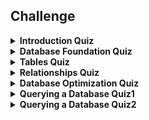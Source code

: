 ## Challenge

<details>
    <summary><strong>Introduction Quiz</strong></summary>
    <strong>When you move data from an unstructured form to a structured form, what benefit do you gain?</strong>
    <br>
    all of these answers
    <br>
    Simpy putting your data into an organized structure, like a spreadsheet or table, brings a lot of benefits.
    <br>
    <br>
    <strong>When you store data in a database, what is one advantage you get over a plain spreadsheet?</strong>
    <br>
    Rows of data can be associated with each other across tables.
    <br>
    While some spreadsheets can simulate this capability with lookup functions, the ability to create relationships between tables is a core function of relational databases.
    <br>
    <br>
    <strong>What is one advantage of using a spreadsheet to store data?</strong>
    <br>
    It can help you see gaps in the data.
    <br>
    When pieces of information are arranged in a consistent way, it becomes easier to see what information you have.
    <br>
    <br>
    <strong>The definition of how data in a database will be organized is called the _____.</strong>
    <br>
    schema
    <br>
    The database's schema includes the information about the layout of tables and other information about the database itself.
</details>

<details>
    <summary><strong>Database Foundation Quiz</strong></summary>
    <strong>A unique value _____.</strong>
    <br>
    occurs only once in a given column
    <br>
    Unique values are useful because they never appear twice. If a value appears more than once in a given column, it's not unique in that column.
    <br>
    <br>
    <strong>A relationship connects two pieces of data in different _____ in the same _____.</strong>
    <br>
    tables; database
    <br>
    Even though a relationship is concerned with individual rows, a relationship is defined as being between tables in the same database.
    <br>
    <br>
    <strong>Which is a good example of a candidate key?</strong>
    <br>
    an employee ID number
    <br>
    Any piece of data that uniquely represents a row is a candidate key, and if you have a value that occurs in the data naturally, that's a natural key.
    <br>
    <br>
    <strong>How many SQL clauses are in this query?</strong>

```
SELECT Width,Height FROM Shapes;
```
two
<br>
Each keyword, SELECT and FROM, defines a single clause.
    <br>
    <br>
    <strong>In a database, what is a relation?</strong>
    <br>
    a set of attributes (columns) that describe information about specific instances (rows) of an entity
    <br>
    You may also see the rows called "tuples."
    <br>
    <br>
    <strong>What is the name of a key that consists of different fields taken together to act as a unique identifier?</strong>
    <br>
    composite key
    <br>
    A composite key combines two or more fields to act as a unique identifier.
    <br>
    <br>
    <strong>Which ACID step requires that the database is updated when the transaction completes successfully?</strong>
    <br>
    durable
    <br>
    Durability requires that data changed by the transaction is written to the database.
    <br>
    <br>
    <strong>When is an associative table useful?</strong>
    <br>
    when records need to be related in a many-to-many relationship
    <br>
    An associative (or linking) table relates foreign keys from different tables to associate their records.
    <br>
    <br>
    <strong>In the ACID model, which term represents the fact that a transaction can't be divided into smaller parts?</strong>
    <br>
    atomic
    <br>
    Even though you now know atoms can be broken down into smaller parts, the term atomic means that something can't be broken down into smaller pieces. Here, atomicity means that the transaction behaves as one single action.
    <br>
    <br>
    <strong>What would you use a relationship to connect?</strong>
    <br>
    a customer with their favorite table in the restaurant
    <br>
    This would be a one-to-many relationship. For every one table, there could be many customers who prefer to sit at it. But one customer cannot have many favorite tables.
    <br>
    <br>
    <strong>SQL is _____.</strong>
    <br>
    the language you use to communicate with a database
    <br>
    Structured Query Language is the most common language interacting with relational databases.
    <br>
    <br>
    <strong>What does the term transaction mean?</strong>
    <br>
    all of the steps for an action must be completed
    <br>
    A transaction is a collection of steps that must all be completed in order for a change to be made to the database.
    <br>
    <br>
    <strong>In the acronym CRUD, what does "R" stand for?</strong>
    <br>
    read
    <br>
    The letters stand for create, read, update, and delete. Good job!
</details>

<details>
    <summary><strong>Tables Quiz</strong></summary>
    <strong>If you reference a key from Table A in Table B, what is that value in Table B?</strong>
    <br>
    a foreign key
    <br>
    Because it refers to a key in another table, in this context, the value is called a foreign key.
    <br>
    <br>
    <strong>In this table, which field is likely to be a good primary key?</strong>
    <br>
    <img src="https://media-exp1.licdn.com/dms/image/C560DAQGoz8_Q4fBOyA/img_1280_ani/0/1611959263435?e=2147483647&v=beta&t=CSEQ3Q3GOAU-ym9rH8Okx1mgWuZTlXBAeyZP6Ksz-Z0">
    <br>
    EmployeeID
    <br>
    Because each employee is given a different ID number, this value is likely to be unique. So it's a good primary key for this table. Each ID refers to only one employee record.
    <br>
    <br>
    <strong>What would be a good name for a table containing customer details and contact information?</strong>
    <br>
    Customers
    <br>
    This name is short, descriptive, and uses a pluralized name based on the type of records it contains.
    <br>
    <br>
    <strong>In a database where you keep track of records for a school, what tables should you expect to find?</strong>
    <br>
    Students, Classes, and Grades
    <br>
    Each of these tables holds a different kind of information, and because the tables can store more than one record, the table names are pluralized.
    <br>
    <br>
    <strong>When storing the text Mozambique in a column with a data type of VARCHAR(8), what would be saved in the database?</strong>
    <br>
    Mozambiq
    <br>
    This data type can hold at most eight characters, so the remaining two are not stored.
    <br>
    <br>
    <strong>When talking about data types, what do you call the group of types that represent text?</strong>
    <br>
    string types
    <br>
    There are various kinds of string types to accommodate text of different lengths.
    <br>
    <br>
    <strong>To store the value 4:32PM, December 27, 2019, which data type would you use?</strong>
    <br>
    DATETIME
    <br>
    This is the correct type, because it includes both a date component and a time component. The other options here do not.
    <br>
    <br>
    <strong>Which condition represents a NULL value?</strong>
    <br>
    a date cell containing no data
    <br>
    A cell, regardless of its data type, is NULL when it has no value.
    <br>
    <br>
    <strong>Which table name follows best practice?</strong>
    <br>
    CheckDeposits
    <br>
    This table name correctly uses camel case and a plural form.
    <br>
    <br>
    <strong>If you don't use a number type to store numeric data, _____.</strong>
    <br>
    you need to take additional steps to process the data as a number whenever you use it
    <br>
    Storing numeric data in numeric data types gives you the ability to work with numbers directly, as you might do when you use mathematical operations in queries.
    <br>
    <br>
    <strong>Before you create a database, what do you need to know?</strong>
    <br>
    all of these answers
    <br>
    You can't create your database without knowing the basics of the tables, their columns, and how data will be related.
    <br>
    <br>
    <strong>Which statement is true regarding composite keys?</strong>
    <br>
    A composite key is likely useful when there is no primary key.
    <br>
    When a primary key does not exist, a composite key can be used to uniquely identify and relate a record to other data.
    <br>
    <br>
    <strong>When planning a database, what do you start with?</strong>
    <br>
    an Entity Relationship (ER) diagram
    <br>
    Using an ER diagram, you can plan out what fields will appear on which tables, and how they're related.
</details>

<details>
    <summary><strong>Relationships Quiz</strong></summary>
    <strong>Which is an example of referential integrity?</strong>
    <br>
    preventing the user from entering a record that refers to nonexistent data
    <br>
    If a field in one table refers to a column in another table, you can require that the value you reference exists in that other table before the database will allow you to enter a new record.
    <br>
    <br>
    <strong>Defining relationships helps you to do what?</strong>
    <br>
    all of these answers
    <br>
    Thinking about relationships between tables can bring you all of these benefits.
    <br>
    <br>
    <strong>What is it called if you delete a record and the database goes on and deletes other records associated with that record?</strong>
    <br>
    a cascading delete
    <br>
    If configured to do so, a delete operation can cascade across records linked with a relationship.
    <br>
    <br>
    <strong>A database must include one or more relationship.</strong>
    <br>
    FALSE
    <br>
    You can use tables in a database without defining any relationships.
    <br>
    <br>
    <strong>In a one-to-many relationship, the value representing the 'many' side is what?</strong>
    <br>
    foreign key
    <br>
    The foreign key points to the primary key for the 'one' side of the relationship.
    <br>
    <br>
    <strong>When modeling a many-to-many relationship, how should you name the linking table?</strong>
    <br>
    with a combination of the names of the tables it's linking
    <br>
    While it's not enforced by the DBMS, using tables named like this helps to keep queries readable and remind you what tables are for.
    <br>
    <br>
    <strong>When you need to create a many-to-many relationship, what do you need to generate?</strong>
    <br>
    a linking table that has a one-to-many relationship with two or more tables
    <br>
    By creating a linking table, you can associate many records with many others.
    <br>
    <br>
    <strong>Which scenario represents a one-to-many relationship?</strong>
    <br>
    bank customers linked to their bank accounts
    <br>
    A certain customer can have multiple accounts, but a certain account can belong to only one customer.
    <br>
    <br>
    <strong>A one-to-one relationship _____.</strong>
    <br>
    allows only one record to be connected to only one other record
    <br>
    A one-to-one relationship only allows one record to be connected to one other record.
    <br>
    <br>
    <strong>Which other table in your database will likely have a one-to-one relationship with the employees table?</strong>
    <br>
    the badges table
    <br>
    Every single badge should be associated with a single employee.
</details>

<details>
    <summary><strong>Database Optimization Quiz</strong></summary>
    <strong>Second Normal Form tells you to _____ in addition to being compliant with First Normal Form.</strong>
    <br>
    ensure that no non-key field is dependent on only part of a composite key
    <br>
    Before you get to 2NF, you need to make sure your tables have no repeating groups.
    <br>
    <br>
    <strong>If you can figure out the value of one non-key field in a row by looking at another non-key field in that same row, what do you violate?</strong>
    <br>
    Third Normal Form
    <br>
    3NF tells you that each field in a row should represent something unique about a record.
    <br>
    <br>
    <strong>In order to put a database into Third Normal Form, _____.</strong>
    <br>
    it must also be in First and Second Normal Form
    <br>
    Normalization is a progressive process, and higher forms depend on the database being compliant with lower forms as well.
    <br>
    <br>
    <strong>What does denormalization refer to?</strong>
    <br>
    consciously choosing to violate the rules of normality in order to improve speed or for some other business reason
    <br>
    Denormalization is usually a trade-off between speed and integrity.
    <br>
    <br>
    <strong>First Normal Form tells you to do what?</strong>
    <br>
    remove repeating groups
    <br>
    If you find yourself adding lists of things in individual fields or adding columns to represent additional fields of the same type, you're probably creating repeating groups. And 1NF tells you that you need to refactor your tables if that happens.
    <br>
    <br>
    <strong>When might you choose to denormalize a table?</strong>
    <br>
    Retrieving the data upon request would be slow or burdensome, and you are able to pre-calculate or store a copy of the data somewhere it can be retrieved faster.
    <br>
    If you need to prioritize the speed of a particular operation, you might choose to denormalize, as long as you remain aware of the threat to database integrity.
    <br>
    <br>
    <strong>What does normalization help you do?</strong>
    <br>
    accomplish all of these goals
    <br>
    The normalization process provides a framework to think about how data is organized.
    <br>
    <br>
    <strong>A table has two rows with the same values in all columns. Which step can you take to have this table meet the first normal form (1NF) requirements?</strong>
    <br>
    Add a primary key to the table.
    <br>
    The primary key will add a unique value for each row, and thus eliminate the repeating duplicate rows issue.
</details>

<details>
    <summary><strong>Querying a Database Quiz1</strong></summary>
    <strong>What is the foreign key in the table created after this command?</strong>

```
CREATE TABLE Models (
ModelID INT(6) NOT NULL AUTO_INCREMENT,
Color INT(6) REFERENCES Colors(ColorID),
PRIMARY KEY(ModelID)
);
```
Color
    <br>
    <br>
    <strong>Which SQL command will you use to create a new database called "mydb"?</strong>

``CREATE DATABASE mydb;``
The "CREATE DATABASE" command is used to create a new database.
    <br>
    <br>
    <strong>Which of these is not an example of a time when you would use an aggregate function?</strong>
    <br>
    looking up customers with the name Rafael Montresso
    <br>
    Aggregate functions are used to tell you about certain characteristics of multiple records. Requesting a record by specific field values is not an aggregate operation.
    <br>
    <br>
    <strong>Which WHERE condition can you use to find all records containing a first name starting with the letter "A"?</strong>

``WHERE FirstName LIKE "A%";``
The percent symbol is used as a wildcard for anything coming after the letter "A."
    <br>
    <br>
    <strong>When using an aggregate function, how many results do you expect?</strong>
    <br>
    one
    <br>
    Aggregate functions return one value that describes a set of data.
    <br>
    <br>
    <strong>What should come instead of the ??? placeholder for this query to return all fields and records in the table?</strong>

``*``
The asterisk is used as a wildcard to retrieve everything from the given table.
    <br>
    <br>
    <strong>In any given query, you can only join together a maximum of two tables.</strong>
    <br>
    FALSE
    <br>
    You can join together many tables as long as you tell the database which pairs of values on the tables are intended to match.
    <br>
    <br>
    <strong>In order to use records from more than one table in a query, you need to _____ the tables based on some matching criteria.</strong>
    <br>
    join
    <br>
    Joining tables allows you to match rows from one table with rows on another table.
    <br>
    <br>
    <strong>If a table is set to auto-increment the primary key, you'll need to know the next value and set it manually when you enter a record.</strong>
    <br>
    FALSE
    <br>
    When the database automatically increments a key field, you don't need to worry about setting the value. The database will provide the next value in the sequence automatically.
    <br>
    <br>
    <strong>When modifying a record, it's a good idea to specify the record _____.</strong>
    <br>
    as precisely as possible, ideally using the primary key
    <br>
    If you've designed your database correctly, each record should have a key that uniquely identifies it, making it safe to use that key to modify a record.
    <br>
    <br>
    <strong>In order to sort results based on a field, that field needs to appear in the final output.</strong>
    <br>
    FALSE
    <br>
    <br>
    <strong>A SQL statement that returns requested records from the database is called:</strong>
    <br>
    a SQL query
    <br>
    All statements return a status when executed, but a query is a special case of statement that returns information you asked for.
    <br>
    <br>
    <strong>You can write SQL:</strong>
    <br>
    all of these answers
    <br>
    You can write SQL statements in any of these places.
    <br>
    <br>
    <strong>You can narrow down the results that a query returns by only asking for results where a _____ matches a given value.</strong>
    database
    <br>
    <br>
    <strong>Which of these tasks can you accomplish using SQL as a DML?</strong>
    inserting a record into a table
    <br>
    Inserting a record is a data manipulation task.
    <br>
    <br>
    <strong>When first defining a table, what should you specify? (find 3 correct items)</strong>
<br>
A.   the table's name
<br>
B.   the table padding
<br>
C.   the fields and type of data they contain
<br>
D.   the data per cell
<br>
E.   the primary key and any referential constraints
<br>
<br>
A, C, E
<br>
Without this information, you can't fully define a table.
    <br>
    <br>
    <strong>Which sorting option shows dates from latest to earliest?</strong>

``ORDER BY `Date` DESC``
The DESC option will sort in descending order and show the latest dates first.
    <br>
    <br>
    <strong>When you use SQL statements to create or modify the structure of a database, what is SQL being used as?</strong>
    <br>
    a Data Definition Language (DDL)
    <br>
    As a Data Definition Language, SQL can be used to create and modify the structure of database tables.
    <br>
    <br>
    <strong>What is the correct SQL syntax to use when joining tables A and B on their "ID" field?</strong>
    <br>

```
SELECT * FROM A
JOIN B ON A.ID=B.ID
```
The join statement specifies the field on which the two tables will be joined.
    <br>
    <br>
    <strong>When telling the database that a certain field must not contain an empty value, you say that it is:</strong>
    <br>
    not null
    <br>
    For some fields, you might want to prohibit entering records with empty values. By telling the database that the field can't be null, the database will handle this restriction for you.
    <br>
    <br>
    <strong>For a table that holds the purchase amounts in a grocery store over time, which query will likely return the highest value?</strong>
    <br>

``SELECT SUM(amount) FROM purchases;``
The purchase amounts will grow over time and add up to a very large sum.
    <br>
    <br>
    <strong>What is the possible issue with this query?</strong>

``UPDATE mytable SET price=5;``
It may update undesired records.
<br>
Without a WHERE condition, this query will update all records including possibly undesired ones.
</details>

<details>
    <summary><strong>Querying a Database Quiz2</strong></summary>
    <strong>Which database is often used in a big data context?</strong>
    <br>
    Hadoop
    <br>
    Hadoop and Spark are often used for big data applications.
    <br>
    <br>
    <strong>Microsoft Access is generally considered a(n) _____ database platform.</strong>
    <br>
    desktop
    <br>
    Desktop databases are typically hosted on a workstation rather than a dedicated server, and they're designed to support a few to a few hundred users.
    <br>
    <br>
    <strong>Relational databases can store all of these except what?</strong>
    <br>
    graph data
    <br>
    <br>
    <strong>A stored procedure is _____.</strong>
    <br>
    a predefined query or statement
    <br>
    Stored procedures are queries that are stored on the server, and they can be called by developers or users in their queries.
    <br>
    <br>
    <strong>An index _____.</strong>
    <br>
    helps to increase the speed of lookups using a particular column at the cost of speed while modifying records
    <br>
    As with denormalization, indexes offer a trade off.
    <br>
    <br>
    <strong>What is it called when a malicious user tries to change the way a SQL statement works by entering their own SQL?</strong>
    <br>
    injection
    <br>
    This kind of attack involves someone injecting their own code into an application.
    <br>
    <br>
    <strong>If you store certain kinds of information, your database may be subject to certain compliance regulations.</strong>
    <br>
    TRUE
    <br>
    If you store personally identifiable information (PII), health information, or some other kinds of information, your database may be subject to various regulations. Be sure to do your research and stay in compliance!
    <br>
    <br>
    <strong>What is a database transaction?</strong>
    <br>
    a group of statements that runs or fails as a whole
    <br>
    Transactions combine multiple statements into a single logical block, where one failing statement rolls back the entire action.
</details>